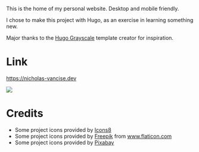 This is the home of my personal website. Desktop and mobile friendly.

I chose to make this project with Hugo, as an exercise in learning something new.

Major thanks to the [Hugo Grayscale](https://github.com/runningstream/hugograyscale) template creator for inspiration.

# Link
https://nicholas-vancise.dev

![](readme-graphics/website.gif)

# Credits
- Some project icons provided by <a target="_blank" href="https://icons8.com">Icons8</a>
- Some project icons provided by <a href="https://www.freepik.com" title="Freepik">Freepik</a> from <a href="https://www.flaticon.com/" title="Flaticon">www.flaticon.com</a>
- Some project icons provided by <a href="https://pixabay.com" title="Pixabay">Pixabay</a>
